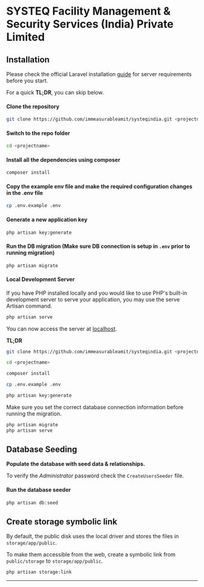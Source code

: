 # SYSTEQ Facility Management & Security Services (India) Private Limited


## Installation

Please check the official Laravel installation [guide](https://laravel.com/docs/6.x/installation) for server requirements before you start.

For a quick **TL;DR**, you can skip below.

#### Clone the repository
```bash
git clone https://github.com/immeasurableamit/systeqindia.git <projectname>
```

#### Switch to the repo folder
```bash
cd <projectname>
```

#### Install all the dependencies using composer
```bash
composer install
```

#### Copy the example env file and make the required configuration changes in the .env file
```bash
cp .env.example .env
```

#### Generate a new application key
```bash
php artisan key:generate
```

#### Run the DB migration (Make sure DB connection is setup in ``.env`` prior to running migration)
```bash
php artisan migrate
```

#### Local Development Server
If you have PHP installed locally and you would like to use PHP's built-in development server to serve your application, you may use the serve Artisan command.
```bash
php artisan serve
```

You can now access the server at [localhost](http://127.0.0.1:8000).

**TL;DR**
```bash
git clone https://github.com/immeasurableamit/systeqindia.git <projectname>

cd <projectname>

composer install

cp .env.example .env

php artisan key:generate
```

Make sure you set the correct database connection information before running the migration.
```bash
php artisan migrate
php artisan serve
```

## Database Seeding

**Populate the database with seed data & relationships.**

To verify the *Administrator* password check the ``CreateUsersSeeder`` file.

#### Run the database seeder
```bash
php artisan db:seed
```

## Create storage symbolic link
By default, the public disk uses the local driver and stores the files in `storage/app/public`.

To make them accessible from the web, create a symbolic link from `public/storage` to `storage/app/public`.
```bash
php artisan storage:link
```
----------
